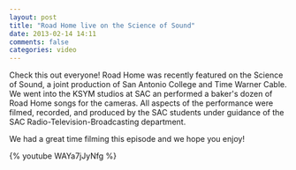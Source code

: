 ```yaml
---
layout: post
title: "Road Home live on the Science of Sound"
date: 2013-02-14 14:11
comments: false
categories: video
---
```


Check this out everyone!  Road Home was recently featured on the Science of
Sound, a joint production of San Antonio College and Time Warner Cable.  We
went into the KSYM studios at SAC an performed a baker's dozen of Road Home
songs for the cameras.  All aspects of the performance were filmed, recorded,
and produced by the SAC students under guidance of the SAC
Radio-Television-Broadcasting department.

We had a great time filming this episode and we hope you enjoy!

{% youtube WAYa7jJyNfg %}

